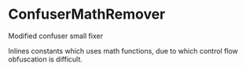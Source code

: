 # ConfuserMathRemover
Modified confuser small fixer

Inlines constants which uses math functions, due to which control flow obfuscation is difficult.
